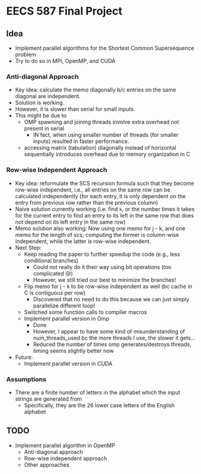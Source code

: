 # EECS 587 Final Project
## Idea
- Implement parallel algorithms for the Shortest Common Supersequence problem
- Try to do so in MPI, OpenMP, and CUDA

### Anti-diagonal Approach
- Key idea: calculate the memo diagonally b/c entries on the same diagonal are independent.
- Solution is working.
- However, it is slower than serial for small inputs.
- This might be due to
    - OMP spawning and joining threads involve extra overhead not present in serial
        - IN fact, when using smaller number of threads (for smaller inputs) resulted in faster performance.
    - accessing matrix (tabulation) diagonally instead of horizontal sequentially introduces overhead due to memory organization in C

### Row-wise Independent Approach
- Key idea: reformulate the SCS recursion formula such that they become row-wise independent, i.e., all entries on the same row can be calculated independently (for each entry, it is only dependent on the entry from previous row rather than the previous column)
- Naive solution currently working (i.e. find `k`, or the number times it takes for the current entry to find an entry to its left in the same row that does not depend on its left entry in the same row)
- Memo solution also working: Now using one memo for j - k, and one memo for the length of scs; computing the former is column-wise independent, while the latter is row-wise independent.
- Next Step:
    - Keep reading the paper to further speedup the code (e.g., less conditional branches)
        - Could not really do it their way using bit operations (too complicated 😢)
        - However, we still tried our best to minimize the branches!
    - Flip memo for j - k to be row-wise independent as well (bc cache in C is contiguous per row)
        - Discovered that no need to do this because we can just simply parallelize different loop!
    - Switched some function calls to compiler macros
    - Implement parallel version in Omp
        - Done
        - However, I appear to have some kind of misunderstanding of num_threads_used bc the more threads I use, the slower it gets...
        - Reduced the number of times omp generates/destroys threads, timing seems slightly better now
- Future:
    - Implement parallel version in CUDA

### Assumptions
- There are a finite number of letters in the alphabet which the input strings are generated from
    - Specifically, they are the 26 lower case letters of the English alphabet

## TODO
- Implement parallel algorithm in OpenMP
    - Anti-diagonal approach
    - Row-wise independent approach
    - Other approaches
